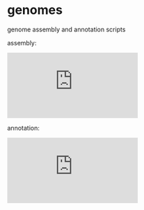 # genomes
genome assembly and annotation scripts

assembly:

![spotted-flesh fly](https://github.com/jelber2/genomes/blob/main/fly-genome.md)

annotation:

![spotted-flesh fly](https://github.com/jelber2/genomes/blob/main/fly-annotation.md)
